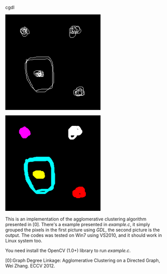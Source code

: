 cgdl

![alt clusters](https://github.com/blackball/cgdl/raw/master/data/clusters.bmp)

![alt result](https://github.com/blackball/cgdl/raw/master/data/result.bmp)

This is an implementation of the agglomerative clustering algorithm presented in [0]. There's 
a example presented in *example.c*, it simply grouped the pixels in the first picture
using *GDL*, the second picture is the output. The codes was tested on Win7 using VS2010, 
and it should work in Linux system too. 

You need install the OpenCV (1.0+) library to run *example.c*.

[0]:Graph Degree Linkage: Agglomerative Clustering on a Directed Graph, Wei Zhang. ECCV 2012.
